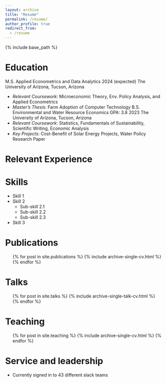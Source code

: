 ```yaml
---
layout: archive
title: "Resume"
permalink: /resume/
author_profile: true
redirect_from:
  - /resume
---
```


{% include base_path %}

Education
======
M.S. Applied Econometrics and Data Analytics	2024 (expected)
The University of Arizona, Tucson, Arizona
* _Relevant Coursework_: Microeconomic Theory, Env. Policy Analysis, and Applied Econometrics
* _Master’s Thesis_: Farm Adoption of Computer Technology
B.S. Environmental and Water Resource Economics GPA: 3.8 	2023
The University of Arizona, Tucson, Arizona
* _Relevant Coursework_: Statistics, Fundamentals of Sustainability, Scientific Writing, Economic Analysis
* _Key Projects_: Cost-Benefit of Solar Energy Projects, Water Policy Research Paper


Relevant Experience
======

  
Skills
======
* Skill 1
* Skill 2
  * Sub-skill 2.1
  * Sub-skill 2.2
  * Sub-skill 2.3
* Skill 3

Publications
======
  <ul>{% for post in site.publications %}
    {% include archive-single-cv.html %}
  {% endfor %}</ul>
  
Talks
======
  <ul>{% for post in site.talks %}
    {% include archive-single-talk-cv.html %}
  {% endfor %}</ul>
  
Teaching
======
  <ul>{% for post in site.teaching %}
    {% include archive-single-cv.html %}
  {% endfor %}</ul>
  
Service and leadership
======
* Currently signed in to 43 different slack teams
